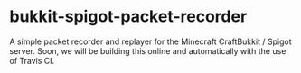 # bukkit-spigot-packet-recorder
A simple packet recorder and replayer for the Minecraft CraftBukkit / Spigot server.
Soon, we will be building this online and automatically with the use of Travis CI.